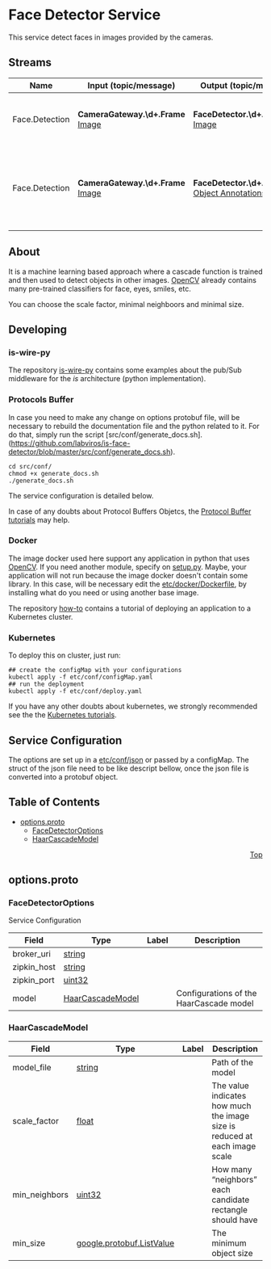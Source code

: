 
# Face Detector Service

This service detect faces in images provided by the cameras.

## Streams

| Name | Input (topic/message) | Output (topic/message) | Description
| --- |--- | --- | --- |
|Face.Detection | **CameraGateway.\d+.Frame** [Image](https://github.com/labviros/is-msgs/blob/modern-cmake/docs/README.md#is.vision.Image) | **FaceDetector.\d+.Rendered** [Image](https://github.com/labviros/is-msgs/blob/modern-cmake/docs/README.md#is.vision.Image)|After detection, faces are drew on input image and published for visualization.
|Face.Detection| **CameraGateway.\d+.Frame** [Image](https://github.com/labviros/is-msgs/blob/modern-cmake/docs/README.md#is.vision.Image) | **FaceDetector.\d+.Detection** [Object Annotations](https://github.com/labviros/is-msgs/blob/modern-cmake/docs/README.md#is.vision.ObjectAnnotations) | Detect face on images published by cameras and publishes an ObjectAnnotations message containing all the face detected

## About
It is a machine learning based approach where a cascade function is trained and then used to detect objects in other images. [OpenCV](https://docs.opencv.org/3.4.1/d7/d8b/tutorial_py_face_detection.html) already contains many pre-trained classifiers for face, eyes, smiles, etc. 

You can choose the scale factor, minimal neighboors and minimal size.
## Developing

### is-wire-py

The repository [is-wire-py](https://github.com/labviros/is-wire-py) contains some examples about the pub/Sub middleware for the *is* architecture (python implementation).


### Protocols Buffer 
In case you need to make any change on options protobuf file, will be necessary to rebuild the documentation file and the python related to it. For do that, simply run the script [src/conf/generate_docs.sh].(https://github.com/labviros/is-face-detector/blob/master/src/conf/generate_docs.sh).
```shell
cd src/conf/
chmod +x generate_docs.sh
./generate_docs.sh
``` 
The service configuration is detailed below.

In case of any doubts about Protocol Buffers Objetcs, the [Protocol Buffer tutorials](https://developers.google.com/protocol-buffers/docs/pythontutorial) may help.
### Docker
The image docker used here support any application in python that uses [OpenCV](https://docs.opencv.org/3.4.1/d7/d8b/tutorial_py_face_detection.html). If you need another module, specify on [setup.py](https://github.com/labviros/is-face-detector/blob/master/setup.py). Maybe, your application will not run because the image docker doesn't contain some library. In this case, will be necessary edit the [etc/docker/Dockerfile](https://github.com/labviros/is-face-detector/blob/master/etc/docker/Dockerfile), by installing what do you need or using another base image. 

The repository [how-to](https://github.com/labviros/how-to/tree/master/deploy_an_app_to_k8s) contains a tutorial of deploying an application to a Kubernetes cluster. 
### Kubernetes
To deploy this on cluster, just run:
```shell
## create the configMap with your configurations
kubectl apply -f etc/conf/configMap.yaml
## run the deployment
kubectl apply -f etc/conf/deploy.yaml
```
If you have any other doubts about kubernetes, we strongly recommended see the the [Kubernetes tutorials](https://kubernetes.io/docs/tutorials/).
## Service Configuration

The options are set up in a [etc/conf/json](https://github.com/labviros/is-face-detector/blob/master/etc/conf/options.json) or passed by a configMap. The struct of the json file need to be like descript bellow, once the json file is converted into a protobuf object.

 <a name="top"/>

## Table of Contents

- [options.proto](#options.proto)
    - [FaceDetectorOptions](#.FaceDetectorOptions)
    - [HaarCascadeModel](#.HaarCascadeModel)
  
  
  
  




<a name="options.proto"/>
<p align="right"><a href="#top">Top</a></p>

## options.proto



<a name=".FaceDetectorOptions"/>

### FaceDetectorOptions
Service Configuration


| Field | Type | Label | Description |
| ----- | ---- | ----- | ----------- |
| broker_uri | [string](#string) |  |  |
| zipkin_host | [string](#string) |  |  |
| zipkin_port | [uint32](#uint32) |  |  |
| model | [HaarCascadeModel](#HaarCascadeModel) |  | Configurations of the HaarCascade model |






<a name=".HaarCascadeModel"/>

### HaarCascadeModel



| Field | Type | Label | Description |
| ----- | ---- | ----- | ----------- |
| model_file | [string](#string) |  | Path of the model |
| scale_factor | [float](#float) |  | The value indicates how much the image size is reduced at each image scale |
| min_neighbors | [uint32](#uint32) |  | How many “neighbors” each candidate rectangle should have |
| min_size | [google.protobuf.ListValue](#google.protobuf.ListValue) |  | The minimum object size |





 

 

 

 



